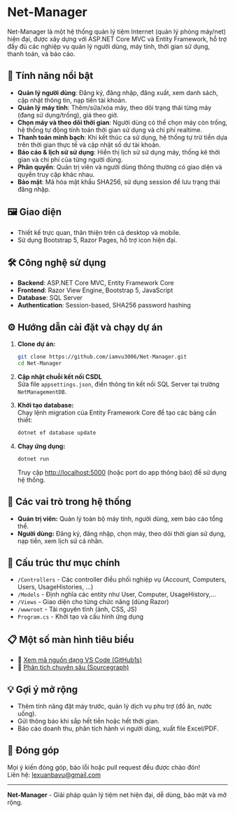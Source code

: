 # Net-Manager

Net-Manager là một hệ thống quản lý tiệm Internet (quản lý phòng máy/net) hiện đại, được xây dựng với ASP.NET Core MVC và Entity Framework, hỗ trợ đầy đủ các nghiệp vụ quản lý người dùng, máy tính, thời gian sử dụng, thanh toán, và báo cáo.

## 🚀 Tính năng nổi bật

- **Quản lý người dùng**: Đăng ký, đăng nhập, đăng xuất, xem danh sách, cập nhật thông tin, nạp tiền tài khoản.
- **Quản lý máy tính**: Thêm/sửa/xóa máy, theo dõi trạng thái từng máy (đang sử dụng/trống), giá theo giờ.
- **Chọn máy và theo dõi thời gian**: Người dùng có thể chọn máy còn trống, hệ thống tự động tính toán thời gian sử dụng và chi phí realtime.
- **Thanh toán minh bạch**: Khi kết thúc ca sử dụng, hệ thống tự trừ tiền dựa trên thời gian thực tế và cập nhật số dư tài khoản.
- **Báo cáo & lịch sử sử dụng**: Hiển thị lịch sử sử dụng máy, thống kê thời gian và chi phí của từng người dùng.
- **Phân quyền**: Quản trị viên và người dùng thông thường có giao diện và quyền truy cập khác nhau.
- **Bảo mật**: Mã hóa mật khẩu SHA256, sử dụng session để lưu trạng thái đăng nhập.

## 🖼️ Giao diện

- Thiết kế trực quan, thân thiện trên cả desktop và mobile.
- Sử dụng Bootstrap 5, Razor Pages, hỗ trợ icon hiện đại.

## 🛠️ Công nghệ sử dụng

- **Backend**: ASP.NET Core MVC, Entity Framework Core
- **Frontend**: Razor View Engine, Bootstrap 5, JavaScript
- **Database**: SQL Server
- **Authentication**: Session-based, SHA256 password hashing

## ⚙️ Hướng dẫn cài đặt và chạy dự án

1. **Clone dự án:**
   ```bash
   git clone https://github.com/iamvu3006/Net-Manager.git
   cd Net-Manager
   ```

2. **Cập nhật chuỗi kết nối CSDL**  
   Sửa file `appsettings.json`, điền thông tin kết nối SQL Server tại trường `NetManagementDB`.

3. **Khởi tạo database:**  
   Chạy lệnh migration của Entity Framework Core để tạo các bảng cần thiết:
   ```bash
   dotnet ef database update
   ```

4. **Chạy ứng dụng:**
   ```bash
   dotnet run
   ```
   Truy cập [http://localhost:5000](http://localhost:5000) (hoặc port do app thông báo) để sử dụng hệ thống.

## 👤 Các vai trò trong hệ thống

- **Quản trị viên:** Quản lý toàn bộ máy tính, người dùng, xem báo cáo tổng thể.
- **Người dùng:** Đăng ký, đăng nhập, chọn máy, theo dõi thời gian sử dụng, nạp tiền, xem lịch sử cá nhân.

## 📂 Cấu trúc thư mục chính

- `/Controllers` - Các controller điều phối nghiệp vụ (Account, Computers, Users, UsageHistories, ...)
- `/Models` - Định nghĩa các entity như User, Computer, UsageHistory,...
- `/Views` - Giao diện cho từng chức năng (dùng Razor)
- `/wwwroot` - Tài nguyên tĩnh (ảnh, CSS, JS)
- `Program.cs` - Khởi tạo và cấu hình ứng dụng

## 📋 Một số màn hình tiêu biểu

- 📂 [Xem mã nguồn dạng VS Code (GitHub1s)](https://github1s.com/iamvu3006/Net-Manager)
- 🧠 [Phân tích chuyên sâu (Sourcegraph)](https://sourcegraph.com/github.com/iamvu3006/Net-Manager)


## 💡 Gợi ý mở rộng

- Thêm tính năng đặt máy trước, quản lý dịch vụ phụ trợ (đồ ăn, nước uống).
- Gửi thông báo khi sắp hết tiền hoặc hết thời gian.
- Báo cáo doanh thu, phân tích hành vi người dùng, xuất file Excel/PDF.

## 📝 Đóng góp

Mọi ý kiến đóng góp, báo lỗi hoặc pull request đều được chào đón!  
Liên hệ: [lexuanbavu@gmail.com](mailto:lexuanbavu@gmail.com)

---

**Net-Manager** - Giải pháp quản lý tiệm net hiện đại, dễ dùng, bảo mật và mở rộng.
